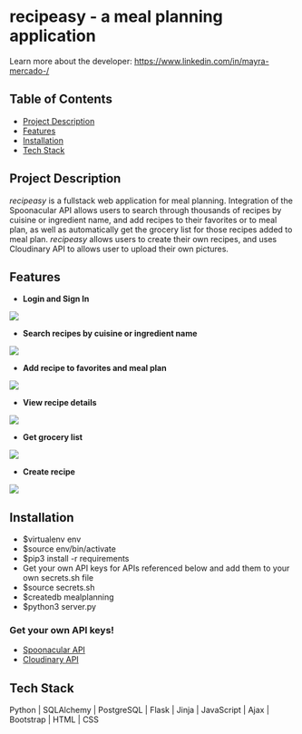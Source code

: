 # recipeasy - a meal planning application
Learn more about the developer: https://www.linkedin.com/in/mayra-mercado-/

## Table of Contents
- [Project Description](https://github.com/MayraM5/Recipeasy-Meal-Plan-App#project-description)
- [Features](https://github.com/MayraM5/Recipeasy-Meal-Plan-App#features)
- [Installation](https://github.com/MayraM5/Recipeasy-Meal-Plan-App#installation)
- [Tech Stack](https://github.com/MayraM5/Recipeasy-Meal-Plan-App#tech-stack)

## Project Description
_recipeasy_ is a fullstack web application for meal planning. Integration of the Spoonacular API allows users to search through thousands of recipes by cuisine or ingredient name, and add recipes to their favorites or to meal plan, as well as automatically get the grocery list for those recipes added to meal plan. _recipeasy_ allows users to create their own recipes, and uses Cloudinary API to allows user to upload their own pictures.

## Features
- **Login and Sign In** <br>
<img src="https://media.giphy.com/media/WcKyjjJmyWhldVAxfC/giphy.gif">

- **Search recipes by cuisine or ingredient name** <br>
<img src="https://media.giphy.com/media/MOglZp0DA4CeNeldo8/giphy.gif">

- **Add recipe to favorites and meal plan** <br>
<img src="https://media.giphy.com/media/Gfi99T0CJ399hzjZiS/giphy.gif">

- **View recipe details** <br>
<img src="https://media.giphy.com/media/xO0jQtl4TEbE7OYOBT/giphy.gif">

- **Get grocery list** <br>
<img src="https://media.giphy.com/media/SCLm4Im1znZVLHMF3i/giphy.gif">

- **Create recipe** <br>
<img src="https://media.giphy.com/media/SQaezQLCkeIn9v33DQ/giphy.gif">

## Installation
- $virtualenv env
- $source env/bin/activate
- $pip3 install -r requirements
- Get your own API keys for APIs referenced below and add them to your own secrets.sh file
- $source secrets.sh
- $createdb mealplanning
- $python3 server.py

### Get your own API keys!
- [Spoonacular API](https://spoonacular.com/food-api/console#Dashboard)
- [Cloudinary API](https://cloudinary.com/documentation/cloudinary_get_started)

## Tech Stack
Python | SQLAlchemy | PostgreSQL | Flask | Jinja | JavaScript | Ajax | Bootstrap | HTML | CSS
